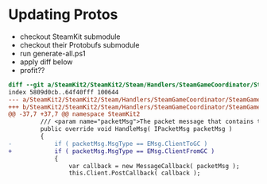 # Updating Protos
- checkout SteamKit submodule
- checkout their Protobufs submodule
- run generate-all.ps1
- apply diff below
- profit??

```diff
diff --git a/SteamKit2/SteamKit2/Steam/Handlers/SteamGameCoordinator/SteamGameCoordinator.cs b/SteamKit2/SteamKit2/Steam/Handlers/SteamGameCoordinator/SteamGameCoordinator.cs
index 5809d0cb..64f40fff 100644
--- a/SteamKit2/SteamKit2/Steam/Handlers/SteamGameCoordinator/SteamGameCoordinator.cs
+++ b/SteamKit2/SteamKit2/Steam/Handlers/SteamGameCoordinator/SteamGameCoordinator.cs
@@ -37,7 +37,7 @@ namespace SteamKit2
         /// <param name="packetMsg">The packet message that contains the data.</param>
         public override void HandleMsg( IPacketMsg packetMsg )
         {
-            if ( packetMsg.MsgType == EMsg.ClientToGC )
+            if ( packetMsg.MsgType == EMsg.ClientFromGC )
             {
                 var callback = new MessageCallback( packetMsg );
                 this.Client.PostCallback( callback );
```
